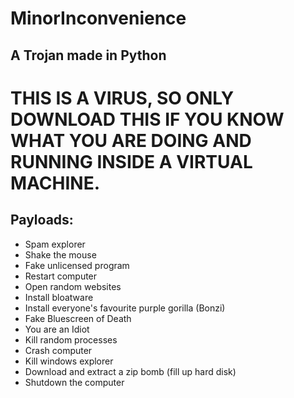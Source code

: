 # MinorInconvenience
## A Trojan made in Python
# THIS IS A VIRUS, SO ONLY DOWNLOAD THIS IF YOU KNOW WHAT YOU ARE DOING AND RUNNING INSIDE A VIRTUAL MACHINE.
## Payloads:
- Spam explorer
- Shake the mouse
- Fake unlicensed program
- Restart computer
- Open random websites
- Install bloatware
- Install everyone's favourite purple gorilla (Bonzi)
- Fake Bluescreen of Death
- You are an Idiot
- Kill random processes
- Crash computer
- Kill windows explorer
- Download and extract a zip bomb (fill up hard disk)
- Shutdown the computer
